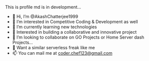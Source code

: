This is profile md is in development...

- 👋 Hi, I’m @AkashChatterjee1999
- 👀 I’m interested in Competitive Coding & Development as well 
- 🌱 I’m currently learning new technologies
- 👋 Interested in building a collaborative and innovative project
- 💞️ I’m looking to collaborate on GO Projects or Home Server dash Projects...
- 👋 Want a similar serverless freak like me
- 📫 You can mail me at coder.chef123@gmail.com

<!---
AkashChatterjee1999/AkashChatterjee1999 is a ✨ special ✨ repository because its `README.md` (this file) appears on your GitHub profile.
You can click the Preview link to take a look at your changes.
--->
